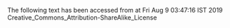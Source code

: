 The following text has been accessed from at Fri Aug 9 03:47:16 IST 2019
Creative_Commons_Attribution-ShareAlike_License
